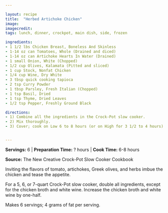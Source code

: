 ```yaml
---

layout: recipe
title:  "Herbed Artichoke Chicken"
image: 
imagecredit: 
tags: lunch, dinner, crockpot, main dish, side, frozen

ingredients:
- 1 1/2 lbs Chicken Breast, Boneless And Skinless
- 1-14 oz can Tomatoes, Whole (Drained and diced)
- 1-14 oz can Artichoke Hearts In Water (Drained)
- 1 small Onion, White (Chopped)
- 1/2 cup Olives, Kalamata (Pitted and sliced)
- 1 cup Stock, Nonfat Chicken
- 1/4 cup Wine, Dry White
- 3 tbsp quick cooking tapioca
- 2 tsp Curry Powder
- 1 tbsp Parsley, Fresh Italian (Chopped)
- 1 tsp Basil, Dried
- 1 tsp Thyme, Dried Leaves
- 1/2 tsp Pepper, Freshly Ground Black

directions:
- 1) Combine all the ingredients in the Crock-Pot slow cooker.
- 2) Mix thoroughly.
- 3) Cover; cook on Low 6 to 8 hours (or on High for 3 1/2 to 4 hours).


---
```


**Servings:** 6 | **Preparation Time:** ? hours | **Cook Time:** 6-8 hours

**Source:** The New Creative Crock-Pot Slow Cooker Cookbook

Inviting the flavors of tomato, artichokes, Greek olives, and herbs imbue the chicken and tease the appetite.

For a 5, 6, or 7-quart Crock-Pot slow cooker, double all ingredients, except for the chicken broth and white wine. Increase the chicken broth and white wine by one-half.

Makes 6 servings; 4 grams of fat per serving.
